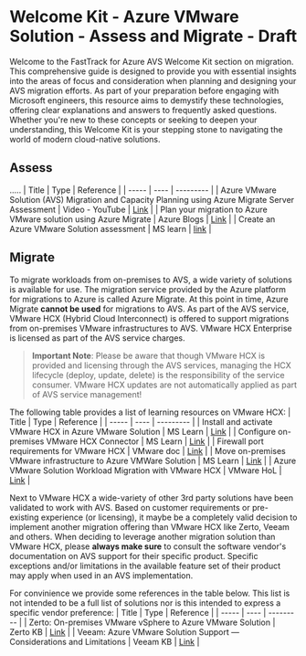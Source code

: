 # Welcome Kit - Azure VMware Solution - Assess and Migrate - Draft
Welcome to the FastTrack for Azure AVS Welcome Kit section on migration. This comprehensive guide is designed to provide you with essential insights into the areas of focus and consideration when planning and designing your AVS migration efforts. As part of your preparation before engaging with Microsoft engineers, this resource aims to demystify these technologies, offering clear explanations and answers to frequently asked questions. Whether you're new to these concepts or seeking to deepen your understanding, this Welcome Kit is your stepping stone to navigating the world of modern cloud-native solutions.

## Assess
.....
| Title | Type | Reference |
| ----- | ---- | --------- |
| Azure VMware Solution (AVS) Migration and Capacity Planning using Azure Migrate Server Assessment | Video - YouTube | [Link](https://www.youtube.com/watch?v=NoNG-hkksrA&t=692s&pp=ygUcYXp1cmUgbWlncmF0ZSBhc3Nlc3NtZW50IGF2cw%3D%3D) |
| Plan your migration to Azure VMware solution using Azure Migrate | Azure Blogs | [Link](https://azure.microsoft.com/en-us/blog/plan-your-migration-to-azure-vmware-solution-using-azure-migrate/) |
| Create an Azure VMware Solution assessment | MS learn | [link](https://learn.microsoft.com/en-us/azure/migrate/how-to-create-azure-vmware-solution-assessment?context=/azure/azure-vmware/context/context) |

## Migrate
To migrate workloads from on-premises to AVS, a wide variety of solutions is available for use. The migration service provided by the Azure platform for migrations to Azure is called Azure Migrate. At this point in time, Azure Migrate **cannot be used** for migrations to AVS. As part of the AVS service, VMware HCX (Hybrid Cloud Interconnect) is offered to support migrations from on-premises VMware infrastructures to AVS. VMware HCX Enterprise is licensed as part of the AVS service charges. 

> **Important Note**: Please be aware that though VMware HCX is provided and licensing through the AVS services, managing the HCX lifecycle (deploy, update, delete) is the responsibility of the service consumer. VMware HCX updates are not automatically applied as part of AVS service management!

The following table provides a list of learning resources on VMware HCX:
| Title | Type | Reference |
| ----- | ---- | --------- |
| Install and activate VMware HCX in Azure VMware Solution | MS Learn | [Link](https://learn.microsoft.com/en-us/azure/azure-vmware/install-vmware-hcx) |
| Configure on-premises VMware HCX Connector | MS Learn | [Link](https://learn.microsoft.com/en-us/azure/azure-vmware/configure-vmware-hcx) |
| Firewall port requirements for VMware HCX | VMware doc | [Link](https://ports.esp.vmware.com/home/VMware-HCX) |
| Move on-premises VMware infrastructure to Azure VMWare Solution | MS Learn | [Link](https://learn.microsoft.com/en-us/azure/cloud-adoption-framework/migrate/azure-best-practices/contoso-migration-vmware-to-azure) |
| Azure VMware Solution Workload Migration with VMware HCX | VMware HoL | [Link](https://labs.hol.vmware.com/HOL/catalogs/lab/10895) |

Next to VMware HCX a wide-variety of other 3rd party solutions have been validated to work with AVS. Based on customer requirements or pre-existing experience (or licensing), it maybe be a completely valid decision to implement another migration offering than VMware HCX like Zerto, Veeam and others. When deciding to leverage another migration solution than VMware HCX, please **always make sure** to consult the software vendor's documentation on AVS support for their specific product. Specific exceptions and/or limitations in the available feature set of their product may apply when used in an AVS implementation.

For convinience we provide some references in the table below. This list is not intended to be a full list of solutions nor is this intended to express a specific vendor preference:
| Title | Type | Reference |
| ----- | ---- | --------- |
| Zerto: On-premises VMware vSphere to Azure VMware Solution | Zerto KB | [Link](https://help.zerto.com/bundle/Install.AVS.HTML/page/Zerto_AVS_Architecture.htm) |
| Veeam: Azure VMware Solution Support — Considerations and Limitations | Veeam KB | [Link](https://www.veeam.com/kb4012) |
